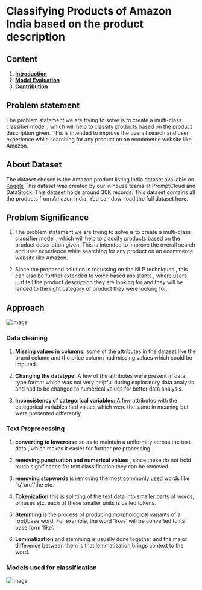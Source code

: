# Classifying Products of Amazon India based on the product description
## Content
  1. **[Introduction](https://github.com/abhishek-pes/DA-Project-Amazon-product-listing/edit/main/README.md)**
  2. **[Model Evaluation](https://github.com/abhishek-pes/DA-Project-Amazon-product-listing/blob/main/docs/modelPerformance.md)**
  3. **[Contribution](https://github.com/abhishek-pes/DA-Project-Amazon-product-listing/blob/main/docs/contribution.md)**

## Problem statement
The problem statement we are trying to solve is to create a multi-class classifier model , which will help to classify products based on the product description given. This is intended to improve the overall search and user experience while searching for any product on an ecommerce website like Amazon.

## About Dataset
The dataset chosen is the Amazon product listing India dataset available on [Kaggle](https://www.kaggle.com/promptcloud/product-listing-on-amazon-india)
This dataset was created by our in house teams at PromptCloud and DataStock. This dataset holds around 30K records. This dataset contains all the products from Amazon India. You can download the full dataset here.

## Problem Significance
  1. The problem statement we are trying to solve is to create a multi-class classifier model , which will help to classify products based on the product description given. This is intended to improve the overall search and user experience while searching for any product on an ecommerce website like Amazon.
  
  2. Since the proposed solution is focussing on the NLP techniques , this can also be further extended to voice based assistants , where users just tell the product description they are looking for and they will be landed to the right category of product they were looking for.

## Approach
![image](https://user-images.githubusercontent.com/54106076/144754817-8b5d72bd-7d0a-403a-b8cc-4ef77bfec125.png)

### Data cleaning
  1. **Missing values in columns:** some of the attributes in the dataset like the brand column and the price column had missing values which could be imputed.

  2. **Changing the datatype:** A few of the attributes were present in data type format which was not very helpful during exploratory data analysis and had to be changed to numerical values for better data analysis.

  3. **Inconsistency of categorical variables:** A few attributes with the categorical variables had values which were the same in meaning but were presented differently
### Text Preprocessing
  1. **converting to lowercase** so as to maintain a uniformity across the text data , which makes it easier for further pre processing.
  
  2. **removing punctuation and numerical values** , since these do not hold much significance for text classification they can be removed.
  
  3. **removing stopwords** is removing the most commonly used words like ‘is’,’are’,’the etc.
  
  4. **Tokenization** this is splitting of the text data into smaller parts of words, phrases etc. each of these smaller units is called tokens.
  
  5. **Stemming** is the process of producing morphological variants of a root/base word. For example, the word ‘likes’ will be converted to its base form ‘like’.
  
  6. **Lemmatization** and stemming is usually done together and the major difference between them is that lemmatization brings context to the word.
### Models used for classification
![image](https://user-images.githubusercontent.com/54106076/144754956-7b8f4275-8002-4fa2-8821-e2865a05e4a4.png)
